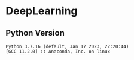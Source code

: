 # DeepLearning

## Python Version
```commandline
Python 3.7.16 (default, Jan 17 2023, 22:20:44) 
[GCC 11.2.0] :: Anaconda, Inc. on linux
```